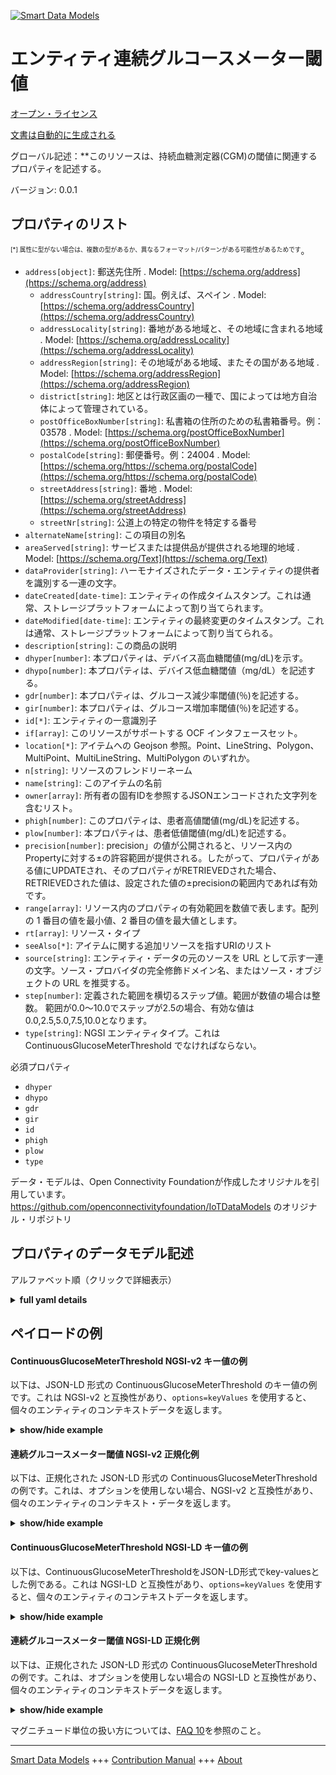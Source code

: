 <!-- 10-Header -->    
[![Smart Data Models](https://smartdatamodels.org/wp-content/uploads/2022/01/SmartDataModels_logo.png "Logo")](https://smartdatamodels.org)    
エンティティ連続グルコースメーター閾値    
===================<!-- /10-Header -->    
<!-- 15-License -->    
[オープン・ライセンス](https://github.com/smart-data-models//dataModel.OCF/blob/master/ContinuousGlucoseMeterThreshold/LICENSE.md)    
[文書は自動的に生成される](https://docs.google.com/presentation/d/e/2PACX-1vTs-Ng5dIAwkg91oTTUdt8ua7woBXhPnwavZ0FxgR8BsAI_Ek3C5q97Nd94HS8KhP-r_quD4H0fgyt3/pub?start=false&loop=false&delayms=3000#slide=id.gb715ace035_0_60)    
<!-- /15-License -->    
<!-- 20-Description -->    
グローバル記述：**このリソースは、持続血糖測定器(CGM)の閾値に関連するプロパティを記述する。    
バージョン: 0.0.1    
<!-- /20-Description -->    
<!-- 30-PropertiesList -->    
## プロパティのリスト    
<sup><sub>[*] 属性に型がない場合は、複数の型があるか、異なるフォーマット/パターンがある可能性があるためです</sub></sup>。    
- `address[object]`: 郵送先住所  . Model: [https://schema.org/address](https://schema.org/address)	- `addressCountry[string]`: 国。例えば、スペイン  . Model: [https://schema.org/addressCountry](https://schema.org/addressCountry)    
	- `addressLocality[string]`: 番地がある地域と、その地域に含まれる地域  . Model: [https://schema.org/addressLocality](https://schema.org/addressLocality)    
	- `addressRegion[string]`: その地域がある地域、またその国がある地域  . Model: [https://schema.org/addressRegion](https://schema.org/addressRegion)    
	- `district[string]`: 地区とは行政区画の一種で、国によっては地方自治体によって管理されている。      
	- `postOfficeBoxNumber[string]`: 私書箱の住所のための私書箱番号。例：03578  . Model: [https://schema.org/postOfficeBoxNumber](https://schema.org/postOfficeBoxNumber)    
	- `postalCode[string]`: 郵便番号。例：24004  . Model: [https://schema.org/https://schema.org/postalCode](https://schema.org/https://schema.org/postalCode)    
	- `streetAddress[string]`: 番地  . Model: [https://schema.org/streetAddress](https://schema.org/streetAddress)    
	- `streetNr[string]`: 公道上の特定の物件を特定する番号      
- `alternateName[string]`: この項目の別名  - `areaServed[string]`: サービスまたは提供品が提供される地理的地域  . Model: [https://schema.org/Text](https://schema.org/Text)- `dataProvider[string]`: ハーモナイズされたデータ・エンティティの提供者を識別する一連の文字。  - `dateCreated[date-time]`: エンティティの作成タイムスタンプ。これは通常、ストレージプラットフォームによって割り当てられます。  - `dateModified[date-time]`: エンティティの最終変更のタイムスタンプ。これは通常、ストレージプラットフォームによって割り当てられる。  - `description[string]`: この商品の説明  - `dhyper[number]`: 本プロパティは、デバイス高血糖閾値(mg/dL)を示す。  - `dhypo[number]`: 本プロパティは、デバイス低血糖閾値（mg/dL）を記述する。  - `gdr[number]`: 本プロパティは、グルコース減少率閾値(％)を記述する。  - `gir[number]`: 本プロパティは、グルコース増加率閾値(％)を記述する。  - `id[*]`: エンティティの一意識別子  - `if[array]`: このリソースがサポートする OCF インタフェースセット。  - `location[*]`: アイテムへの Geojson 参照。Point、LineString、Polygon、MultiPoint、MultiLineString、MultiPolygon のいずれか。  - `n[string]`: リソースのフレンドリーネーム  - `name[string]`: このアイテムの名前  - `owner[array]`: 所有者の固有IDを参照するJSONエンコードされた文字列を含むリスト。  - `phigh[number]`: このプロパティは、患者高値閾値(mg/dL)を記述する。  - `plow[number]`: 本プロパティは、患者低値閾値(mg/dL)を記述する。  - `precision[number]`: precision」の値が公開されると、リソース内のPropertyに対する±の許容範囲が提供される。したがって、プロパティがある値にUPDATEされ、そのプロパティがRETRIEVEDされた場合、RETRIEVEDされた値は、設定された値の±precisionの範囲内であれば有効です。  - `range[array]`: リソース内のプロパティの有効範囲を数値で表します。配列の 1 番目の値を最小値、2 番目の値を最大値とします。  - `rt[array]`: リソース・タイプ  - `seeAlso[*]`: アイテムに関する追加リソースを指すURIのリスト  - `source[string]`: エンティティ・データの元のソースを URL として示す一連の文字。ソース・プロバイダの完全修飾ドメイン名、またはソース・オブジェクトの URL を推奨する。  - `step[number]`: 定義された範囲を横切るステップ値。範囲が数値の場合は整数。  範囲が0.0～10.0でステップが2.5の場合、有効な値は0.0,2.5,5.0,7.5,10.0となります。  - `type[string]`: NGSI エンティティタイプ。これは ContinuousGlucoseMeterThreshold でなければならない。  <!-- /30-PropertiesList -->    
<!-- 35-RequiredProperties -->    
必須プロパティ    
- `dhyper`  - `dhypo`  - `gdr`  - `gir`  - `id`  - `phigh`  - `plow`  - `type`  <!-- /35-RequiredProperties -->    
<!-- 40-RequiredProperties -->    
データ・モデルは、Open Connectivity Foundationが作成したオリジナルを引用しています。https://github.com/openconnectivityfoundation/IoTDataModels のオリジナル・リポジトリ    
<!-- /40-RequiredProperties -->    
<!-- 50-DataModelHeader -->    
## プロパティのデータモデル記述    
アルファベット順（クリックで詳細表示）    
<!-- /50-DataModelHeader -->    
<!-- 60-ModelYaml -->    
<details><summary><strong>full yaml details</strong></summary>      
```yaml    
ContinuousGlucoseMeterThreshold:      
  description: This Resource describes the Properties associated with Threshold for Continuous Glucose Meter (CGM).      
  properties:      
    address:      
      description: The mailing address      
      properties:      
        addressCountry:      
          description: 'The country. For example, Spain'      
          type: string      
          x-ngsi:      
            model: https://schema.org/addressCountry      
            type: Property      
        addressLocality:      
          description: 'The locality in which the street address is, and which is in the region'      
          type: string      
          x-ngsi:      
            model: https://schema.org/addressLocality      
            type: Property      
        addressRegion:      
          description: 'The region in which the locality is, and which is in the country'      
          type: string      
          x-ngsi:      
            model: https://schema.org/addressRegion      
            type: Property      
        district:      
          description: 'A district is a type of administrative division that, in some countries, is managed by the local government'      
          type: string      
          x-ngsi:      
            type: Property      
        postOfficeBoxNumber:      
          description: 'The post office box number for PO box addresses. For example, 03578'      
          type: string      
          x-ngsi:      
            model: https://schema.org/postOfficeBoxNumber      
            type: Property      
        postalCode:      
          description: 'The postal code. For example, 24004'      
          type: string      
          x-ngsi:      
            model: https://schema.org/https://schema.org/postalCode      
            type: Property      
        streetAddress:      
          description: The street address      
          type: string      
          x-ngsi:      
            model: https://schema.org/streetAddress      
            type: Property      
        streetNr:      
          description: Number identifying a specific property on a public street      
          type: string      
          x-ngsi:      
            type: Property      
      type: object      
      x-ngsi:      
        model: https://schema.org/address      
        type: Property      
    alternateName:      
      description: An alternative name for this item      
      type: string      
      x-ngsi:      
        type: Property      
    areaServed:      
      description: The geographic area where a service or offered item is provided      
      type: string      
      x-ngsi:      
        model: https://schema.org/Text      
        type: Property      
    dataProvider:      
      description: A sequence of characters identifying the provider of the harmonised data entity      
      type: string      
      x-ngsi:      
        type: Property      
    dateCreated:      
      description: Entity creation timestamp. This will usually be allocated by the storage platform      
      format: date-time      
      type: string      
      x-ngsi:      
        type: Property      
    dateModified:      
      description: Timestamp of the last modification of the entity. This will usually be allocated by the storage platform      
      format: date-time      
      type: string      
      x-ngsi:      
        type: Property      
    description:      
      description: A description of this item      
      type: string      
      x-ngsi:      
        type: Property      
    dhyper:      
      description: This Property describes the Device hyperglycemia threshold (mg/dL)      
      minimum: 0.0      
      readOnly: false      
      type: number      
      x-ngsi:      
        type: Property      
    dhypo:      
      description: This Property describes the Device hypoglycemia threshold (mg/dL)      
      minimum: 0.0      
      readOnly: false      
      type: number      
      x-ngsi:      
        type: Property      
    gdr:      
      description: This Property describes the Glucose Decrease rate of change threshold (%)      
      minimum: 0.0      
      readOnly: false      
      type: number      
      x-ngsi:      
        type: Property      
    gir:      
      description: This Property describes the Glucose Increase rate of change threshold (%)      
      minimum: 0.0      
      readOnly: false      
      type: number      
      x-ngsi:      
        type: Property      
    id:      
      anyOf:      
        - description: Identifier format of any NGSI entity      
          maxLength: 256      
          minLength: 1      
          pattern: ^[\w\-\.\{\}\$\+\*\[\]`|~^@!,:\\]+$      
          type: string      
          x-ngsi:      
            type: Property      
        - description: Identifier format of any NGSI entity      
          format: uri      
          type: string      
          x-ngsi:      
            type: Property      
      description: Unique identifier of the entity      
      x-ngsi:      
        type: Property      
    if:      
      description: The OCF Interface set supported by this Resource      
      items:      
        enum:      
          - oic.if.rw      
          - oic.if.baseline      
        type: string      
      minItems: 1      
      readOnly: true      
      type: array      
      uniqueItems: true      
      x-ngsi:      
        type: Property      
    location:      
      description: 'Geojson reference to the item. It can be Point, LineString, Polygon, MultiPoint, MultiLineString or MultiPolygon'      
      oneOf:      
        - description: Geojson reference to the item. Point      
          properties:      
            bbox:      
              items:      
                type: number      
              minItems: 4      
              type: array      
            coordinates:      
              items:      
                type: number      
              minItems: 2      
              type: array      
            type:      
              enum:      
                - Point      
              type: string      
          required:      
            - type      
            - coordinates      
          title: GeoJSON Point      
          type: object      
          x-ngsi:      
            type: GeoProperty      
        - description: Geojson reference to the item. LineString      
          properties:      
            bbox:      
              items:      
                type: number      
              minItems: 4      
              type: array      
            coordinates:      
              items:      
                items:      
                  type: number      
                minItems: 2      
                type: array      
              minItems: 2      
              type: array      
            type:      
              enum:      
                - LineString      
              type: string      
          required:      
            - type      
            - coordinates      
          title: GeoJSON LineString      
          type: object      
          x-ngsi:      
            type: GeoProperty      
        - description: Geojson reference to the item. Polygon      
          properties:      
            bbox:      
              items:      
                type: number      
              minItems: 4      
              type: array      
            coordinates:      
              items:      
                items:      
                  items:      
                    type: number      
                  minItems: 2      
                  type: array      
                minItems: 4      
                type: array      
              type: array      
            type:      
              enum:      
                - Polygon      
              type: string      
          required:      
            - type      
            - coordinates      
          title: GeoJSON Polygon      
          type: object      
          x-ngsi:      
            type: GeoProperty      
        - description: Geojson reference to the item. MultiPoint      
          properties:      
            bbox:      
              items:      
                type: number      
              minItems: 4      
              type: array      
            coordinates:      
              items:      
                items:      
                  type: number      
                minItems: 2      
                type: array      
              type: array      
            type:      
              enum:      
                - MultiPoint      
              type: string      
          required:      
            - type      
            - coordinates      
          title: GeoJSON MultiPoint      
          type: object      
          x-ngsi:      
            type: GeoProperty      
        - description: Geojson reference to the item. MultiLineString      
          properties:      
            bbox:      
              items:      
                type: number      
              minItems: 4      
              type: array      
            coordinates:      
              items:      
                items:      
                  items:      
                    type: number      
                  minItems: 2      
                  type: array      
                minItems: 2      
                type: array      
              type: array      
            type:      
              enum:      
                - MultiLineString      
              type: string      
          required:      
            - type      
            - coordinates      
          title: GeoJSON MultiLineString      
          type: object      
          x-ngsi:      
            type: GeoProperty      
        - description: Geojson reference to the item. MultiLineString      
          properties:      
            bbox:      
              items:      
                type: number      
              minItems: 4      
              type: array      
            coordinates:      
              items:      
                items:      
                  items:      
                    items:      
                      type: number      
                    minItems: 2      
                    type: array      
                  minItems: 4      
                  type: array      
                type: array      
              type: array      
            type:      
              enum:      
                - MultiPolygon      
              type: string      
          required:      
            - type      
            - coordinates      
          title: GeoJSON MultiPolygon      
          type: object      
          x-ngsi:      
            type: GeoProperty      
      x-ngsi:      
        type: GeoProperty      
    n:      
      description: Friendly name of the Resource      
      maxLength: 64      
      readOnly: true      
      type: string      
      x-ngsi:      
        type: Property      
    name:      
      description: The name of this item      
      type: string      
      x-ngsi:      
        type: Property      
    owner:      
      description: A List containing a JSON encoded sequence of characters referencing the unique Ids of the owner(s)      
      items:      
        anyOf:      
          - description: Identifier format of any NGSI entity      
            maxLength: 256      
            minLength: 1      
            pattern: ^[\w\-\.\{\}\$\+\*\[\]`|~^@!,:\\]+$      
            type: string      
            x-ngsi:      
              type: Property      
          - description: Identifier format of any NGSI entity      
            format: uri      
            type: string      
            x-ngsi:      
              type: Property      
        description: Unique identifier of the entity      
        x-ngsi:      
          type: Property      
      type: array      
      x-ngsi:      
        type: Property      
    phigh:      
      description: This Property describes the Patient high threshold (mg/dL)      
      minimum: 0.0      
      readOnly: false      
      type: number      
      x-ngsi:      
        type: Property      
    plow:      
      description: This Property describes the Patient low threshold (mg/dL)      
      minimum: 0.0      
      readOnly: false      
      type: number      
      x-ngsi:      
        type: Property      
    precision:      
      description: 'When exposed the value in ''precision'' provides a +/- tolerance against the Properties in the Resource. Thus if a Property is UPDATED to a value and that Property then RETRIEVED, the RETRIEVED value is valid if in the range of the set value +/- precision'      
      readOnly: true      
      type: number      
      x-ngsi:      
        type: Property      
    range:      
      description: 'The valid range for the Property in the Resource as a number. The first value in the array is the minimum value, the second value in the array is the maximum value'      
      items:      
        type: number      
      maxItems: 2      
      minItems: 2      
      readOnly: true      
      type: array      
      x-ngsi:      
        type: Property      
    rt:      
      description: The Resource Type      
      items:      
        enum:      
          - oic.r.cgm.threshold      
        type: string      
      minItems: 1      
      readOnly: true      
      type: array      
      uniqueItems: true      
      x-ngsi:      
        type: Property      
    seeAlso:      
      description: list of uri pointing to additional resources about the item      
      oneOf:      
        - items:      
            format: uri      
            type: string      
          minItems: 1      
          type: array      
        - format: uri      
          type: string      
      x-ngsi:      
        type: Property      
    source:      
      description: 'A sequence of characters giving the original source of the entity data as a URL. Recommended to be the fully qualified domain name of the source provider, or the URL to the source object'      
      type: string      
      x-ngsi:      
        type: Property      
    step:      
      description: 'Step value across the defined range an integer when the range is a number.  This is the increment for valid values across the range; so if range is 0.0..10.0 and step is 2.5 then valid values are 0.0,2.5,5.0,7.5,10.0'      
      readOnly: true      
      type: number      
      x-ngsi:      
        type: Property      
    type:      
      description: NGSI entity type. It has to be ContinuousGlucoseMeterThreshold      
      enum:      
        - ContinuousGlucoseMeterThreshold      
      type: string      
      x-ngsi:      
        type: Property      
  required:      
    - plow      
    - phigh      
    - dhypo      
    - dhyper      
    - gir      
    - gdr      
    - id      
    - type      
  type: object      
  x-derived-from: https://raw.githubusercontent.com/openconnectivityfoundation/IoTDataModels/master/ContinuousGlucoseMeterThreshold.swagger.json      
  x-disclaimer: 'Redistribution and use in source and binary forms, with or without modification, are permitted  provided that the license conditions are met. Copyleft (c) 2022 Contributors to Smart Data Models Program'      
  x-license-url: https://github.com/smart-data-models/dataModel.OCF/blob/master/ContinuousGlucoseMeterThreshold/LICENSE.md      
  x-model-schema: https://smart-data-models.github.io/dataModel.OCF/ContinuousGlucoseMeterThreshold/schema.json      
  x-model-tags: OCF      
  x-version: 0.0.1      
```    
</details>      
<!-- /60-ModelYaml -->    
<!-- 70-MiddleNotes -->    
<!-- /70-MiddleNotes -->    
<!-- 80-Examples -->    
## ペイロードの例    
#### ContinuousGlucoseMeterThreshold NGSI-v2 キー値の例    
以下は、JSON-LD 形式の ContinuousGlucoseMeterThreshold のキー値の例です。これは NGSI-v2 と互換性があり、`options=keyValues` を使用すると、個々のエンティティのコンテキストデータを返します。    
<details><summary><strong>show/hide example</strong></summary>      
```json  
{  
  "id": "urn:ngsi-ld:ContinuousGlucoseMeterThreshold:id:QSII:08545277",  
  "dateCreated": "2011-06-12T08:24:11Z",  
  "dateModified": "1994-09-18T20:29:43Z",  
  "source": "For or prevent right still if rich. Us maintain event. Meeting fish show nor only. Here manage threat profes",  
  "name": "Stuff alone team responsibility. Yourself look c",  
  "alternateName": "Court particularly song lay follow film movie. Response size character tax.",  
  "description": "Card color them teach drug college management. Good director beyond exactly heavy family.",  
  "dataProvider": "Audience fill free position. Debate imagine court throughout.",  
  "owner": [  
    "urn:ngsi-ld:ContinuousGlucoseMeterThreshold:items:EUJH:30934965",  
    "urn:ngsi-ld:ContinuousGlucoseMeterThreshold:items:RTPX:39835000"  
  ],  
  "seeAlso": [  
    "urn:ngsi-ld:ContinuousGlucoseMeterThreshold:items:RQAB:55271114"  
  ],  
  "location": {  
    "type": "Point",  
    "coordinates": [  
      69.193737,  
      -84.724615  
    ]  
  },  
  "address": {  
    "streetAddress": "Finally born probably TV realize pattern available tax. Say of",  
    "addressLocality": "Water culture respond game feel debate. No make third.",  
    "addressRegion": "One family window eye area approach people along. Prepare order around play production difference ball true.",  
    "addressCountry": "Identify administratio",  
    "postalCode": "Need bad always small some apply.",  
    "postOfficeBoxNumber": "House clearly second improve human. Box main outside throughout discussion evidence beautiful.",  
    "streetNr": "Leg research force worker strategy name. Knowledge stuff person change magazine hard well.",  
    "district": "Quite author"  
  },  
  "areaServed": "Rise item research study phone. Co",  
  "plow": 53.9,  
  "phigh": 705.7,  
  "dhypo": 755.1,  
  "dhyper": 517.6,  
  "gir": 375.6,  
  "gdr": 263.1,  
  "rt": [  
    "oic.r.cgm.threshold"  
  ],  
  "n": "Design president specific approa",  
  "if": [  
    "oic.if.rw"  
  ],  
  "range": [  
    13.4,  
    330.3  
  ],  
  "step": 872.4,  
  "precision": 23.4,  
  "type": "ContinuousGlucoseMeterThreshold"  
}  
```  
</details>    
#### 連続グルコースメーター閾値 NGSI-v2 正規化例    
以下は、正規化された JSON-LD 形式の ContinuousGlucoseMeterThreshold の例です。これは、オプションを使用しない場合、NGSI-v2 と互換性があり、個々のエンティティのコンテキスト・データを返します。    
<details><summary><strong>show/hide example</strong></summary>      
```json  
{  
  "id": "urn:ngsi-ld:ContinuousGlucoseMeterThreshold:id:QSII:08545277",  
  "dateCreated": {  
    "type": "DateTime",  
    "value": "2011-06-12T08:24:11Z"  
  },  
  "dateModified": {  
    "type": "DateTime",  
    "value": "1994-09-18T20:29:43Z"  
  },  
  "source": {  
    "type": "Text",  
    "value": "For or prevent right still if rich. Us maintain event. Meeting fish show nor only. Here manage threat profes"  
  },  
  "name": {  
    "type": "Text",  
    "value": "Stuff alone team responsibility. Yourself look c"  
  },  
  "alternateName": {  
    "type": "Text",  
    "value": "Court particularly song lay follow film movie. Response size character tax."  
  },  
  "description": {  
    "type": "Text",  
    "value": "Card color them teach drug college management. Good director beyond exactly heavy family."  
  },  
  "dataProvider": {  
    "type": "Text",  
    "value": "Audience fill free position. Debate imagine court throughout."  
  },  
  "owner": {  
    "type": "StructuredValue",  
    "value": [  
      "urn:ngsi-ld:ContinuousGlucoseMeterThreshold:items:EUJH:30934965",  
      "urn:ngsi-ld:ContinuousGlucoseMeterThreshold:items:RTPX:39835000"  
    ]  
  },  
  "seeAlso": {  
    "type": "StructuredValue",  
    "value": [  
      "urn:ngsi-ld:ContinuousGlucoseMeterThreshold:items:RQAB:55271114"  
    ]  
  },  
  "location": {  
    "type": "geo:json",  
    "value": {  
      "type": "Point",  
      "coordinates": [  
        69.193737,  
        -84.724615  
      ]  
    }  
  },  
  "address": {  
    "type": "StructuredValue",  
    "value": {  
      "streetAddress": "Finally born probably TV realize pattern available tax. Say of",  
      "addressLocality": "Water culture respond game feel debate. No make third.",  
      "addressRegion": "One family window eye area approach people along. Prepare order around play production difference ball true.",  
      "addressCountry": "Identify administratio",  
      "postalCode": "Need bad always small some apply.",  
      "postOfficeBoxNumber": "House clearly second improve human. Box main outside throughout discussion evidence beautiful.",  
      "streetNr": "Leg research force worker strategy name. Knowledge stuff person change magazine hard well.",  
      "district": "Quite author"  
    }  
  },  
  "areaServed": {  
    "type": "Text",  
    "value": "Rise item research study phone. Co"  
  },  
  "plow": {  
    "type": "Number",  
    "value": 53.9  
  },  
  "phigh": {  
    "type": "Number",  
    "value": 705.7  
  },  
  "dhypo": {  
    "type": "Number",  
    "value": 755.1  
  },  
  "dhyper": {  
    "type": "Number",  
    "value": 517.6  
  },  
  "gir": {  
    "type": "Number",  
    "value": 375.6  
  },  
  "gdr": {  
    "type": "Number",  
    "value": 263.1  
  },  
  "rt": {  
    "type": "StructuredValue",  
    "value": [  
      "oic.r.cgm.threshold"  
    ]  
  },  
  "n": {  
    "type": "Text",  
    "value": "Design president specific approa"  
  },  
  "if": {  
    "type": "StructuredValue",  
    "value": [  
      "oic.if.rw"  
    ]  
  },  
  "range": {  
    "type": "StructuredValue",  
    "value": [  
      13.4,  
      330.3  
    ]  
  },  
  "step": {  
    "type": "Number",  
    "value": 872.4  
  },  
  "precision": {  
    "type": "Number",  
    "value": 23.4  
  },  
  "type": "ContinuousGlucoseMeterThreshold"  
}  
```  
</details>    
#### ContinuousGlucoseMeterThreshold NGSI-LD キー値の例    
以下は、ContinuousGlucoseMeterThresholdをJSON-LD形式でkey-valuesとした例である。これは NGSI-LD と互換性があり、`options=keyValues` を使用すると、個々のエンティティのコンテキストデータを返します。    
<details><summary><strong>show/hide example</strong></summary>      
```json  
{  
  "id": "urn:ngsi-ld:ContinuousGlucoseMeterThreshold:id:QSII:08545277",  
  "dateCreated": "2011-06-12T08:24:11Z",  
  "dateModified": "1994-09-18T20:29:43Z",  
  "source": "For or prevent right still if rich. Us maintain event. Meeting fish show nor only. Here manage threat profes",  
  "name": "Stuff alone team responsibility. Yourself look c",  
  "alternateName": "Court particularly song lay follow film movie. Response size character tax.",  
  "description": "Card color them teach drug college management. Good director beyond exactly heavy family.",  
  "dataProvider": "Audience fill free position. Debate imagine court throughout.",  
  "owner": [  
    "urn:ngsi-ld:ContinuousGlucoseMeterThreshold:items:EUJH:30934965",  
    "urn:ngsi-ld:ContinuousGlucoseMeterThreshold:items:RTPX:39835000"  
  ],  
  "seeAlso": [  
    "urn:ngsi-ld:ContinuousGlucoseMeterThreshold:items:RQAB:55271114"  
  ],  
  "location": {  
    "type": "Point",  
    "coordinates": [  
      69.193737,  
      -84.724615  
    ]  
  },  
  "address": {  
    "streetAddress": "Finally born probably TV realize pattern available tax. Say of",  
    "addressLocality": "Water culture respond game feel debate. No make third.",  
    "addressRegion": "One family window eye area approach people along. Prepare order around play production difference ball true.",  
    "addressCountry": "Identify administratio",  
    "postalCode": "Need bad always small some apply.",  
    "postOfficeBoxNumber": "House clearly second improve human. Box main outside throughout discussion evidence beautiful.",  
    "streetNr": "Leg research force worker strategy name. Knowledge stuff person change magazine hard well.",  
    "district": "Quite author"  
  },  
  "areaServed": "Rise item research study phone. Co",  
  "plow": 53.9,  
  "phigh": 705.7,  
  "dhypo": 755.1,  
  "dhyper": 517.6,  
  "gir": 375.6,  
  "gdr": 263.1,  
  "rt": [  
    "oic.r.cgm.threshold"  
  ],  
  "n": "Design president specific approa",  
  "if": [  
    "oic.if.rw"  
  ],  
  "range": [  
    13.4,  
    330.3  
  ],  
  "step": 872.4,  
  "precision": 23.4,  
  "type": "ContinuousGlucoseMeterThreshold",  
  "@context": [  
    "https://smartdatamodels.org/context.jsonld"  
  ]  
}  
```  
</details>    
#### 連続グルコースメーター閾値 NGSI-LD 正規化例    
以下は、正規化された JSON-LD 形式の ContinuousGlucoseMeterThreshold の例です。これは、オプションを使用しない場合の NGSI-LD と互換性があり、個々のエンティティのコンテキストデータを返します。    
<details><summary><strong>show/hide example</strong></summary>      
```json  
{  
    "id": "urn:ngsi-ld:ContinuousGlucoseMeterThreshold:id:QSII:08545277",  
    "dateCreated": {  
        "type": "Property",  
        "value": {  
            "@type": "DateTime",  
            "@value": "2011-06-12T08:24:11Z"  
        }  
    },  
    "dateModified": {  
        "type": "Property",  
        "value": {  
            "@type": "DateTime",  
            "@value": "1994-09-18T20:29:43Z"  
        }  
    },  
    "source": {  
        "type": "Property",  
        "value": "For or prevent right still if rich. Us maintain event. Meeting fish show nor only. Here manage threat profes"  
    },  
    "name": {  
        "type": "Property",  
        "value": "Stuff alone team responsibility. Yourself look c"  
    },  
    "alternateName": {  
        "type": "Property",  
        "value": "Court particularly song lay follow film movie. Response size character tax."  
    },  
    "description": {  
        "type": "Property",  
        "value": "Card color them teach drug college management. Good director beyond exactly heavy family."  
    },  
    "dataProvider": {  
        "type": "Property",  
        "value": "Audience fill free position. Debate imagine court throughout."  
    },  
    "owner": {  
        "type": "Property",  
        "value": [  
            "urn:ngsi-ld:ContinuousGlucoseMeterThreshold:items:EUJH:30934965",  
            "urn:ngsi-ld:ContinuousGlucoseMeterThreshold:items:RTPX:39835000"  
        ]  
    },  
    "seeAlso": {  
        "type": "Property",  
        "value": [  
            "urn:ngsi-ld:ContinuousGlucoseMeterThreshold:items:RQAB:55271114"  
        ]  
    },  
    "location": {  
        "type": "GeoProperty",  
        "value": {  
            "type": "Point",  
            "coordinates": [  
                69.193737,  
                -84.724615  
            ]  
        }  
    },  
    "address": {  
        "type": "Property",  
        "value": {  
            "streetAddress": "Finally born probably TV realize pattern available tax. Say of",  
            "addressLocality": "Water culture respond game feel debate. No make third.",  
            "addressRegion": "One family window eye area approach people along. Prepare order around play production difference ball true.",  
            "addressCountry": "Identify administratio",  
            "postalCode": "Need bad always small some apply.",  
            "postOfficeBoxNumber": "House clearly second improve human. Box main outside throughout discussion evidence beautiful.",  
            "streetNr": "Leg research force worker strategy name. Knowledge stuff person change magazine hard well.",  
            "district": "Quite author"  
        }  
    },  
    "areaServed": {  
        "type": "Property",  
        "value": "Rise item research study phone. Co"  
    },  
    "plow": {  
        "type": "Property",  
        "value": 53.9  
    },  
    "phigh": {  
        "type": "Property",  
        "value": 705.7  
    },  
    "dhypo": {  
        "type": "Property",  
        "value": 755.1  
    },  
    "dhyper": {  
        "type": "Property",  
        "value": 517.6  
    },  
    "gir": {  
        "type": "Property",  
        "value": 375.6  
    },  
    "gdr": {  
        "type": "Property",  
        "value": 263.1  
    },  
    "rt": {  
        "type": "Property",  
        "value": [  
            "oic.r.cgm.threshold"  
        ]  
    },  
    "n": {  
        "type": "Property",  
        "value": "Design president specific approa"  
    },  
    "if": {  
        "type": "Property",  
        "value": [  
            "oic.if.rw"  
        ]  
    },  
    "range": {  
        "type": "Property",  
        "value": [  
            13.4,  
            330.3  
        ]  
    },  
    "step": {  
        "type": "Property",  
        "value": 872.4  
    },  
    "precision": {  
        "type": "Property",  
        "value": 23.4  
    },  
    "type": "ContinuousGlucoseMeterThreshold",  
    "@context": [  
        "https://smartdatamodels.org/context.jsonld"  
    ]  
}  
```  
</details><!-- /80-Examples -->    
<!-- 90-FooterNotes -->    
<!-- /90-FooterNotes -->    
<!-- 95-Units -->    
マグニチュード単位の扱い方については、[FAQ 10](https://smartdatamodels.org/index.php/faqs/)を参照のこと。    
<!-- /95-Units -->    
<!-- 97-LastFooter -->    
---    
[Smart Data Models](https://smartdatamodels.org) +++ [Contribution Manual](https://bit.ly/contribution_manual) +++ [About](https://bit.ly/Introduction_SDM)<!-- /97-LastFooter -->    
